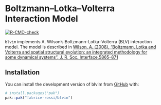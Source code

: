 
<!-- README.md is generated from README.Rmd. Please edit that file -->

# Boltzmann–Lotka–Volterra Interaction Model

<!-- badges: start -->

[![R-CMD-check](https://github.com/fabrice-rossi/blvim/actions/workflows/R-CMD-check.yaml/badge.svg)](https://github.com/fabrice-rossi/blvim/actions/workflows/R-CMD-check.yaml)
<!-- badges: end -->

`blvim` implements A. Wilson’s Boltzmann–Lotka–Volterra (BLV)
interaction model. The model is described in [Wilson, A. (2008),
“Boltzmann, Lotka and Volterra and spatial structural evolution: an
integrated methodology for some dynamical systems”, J. R. Soc.
Interface.5865–871](http://dx.doi.org/10.1098/rsif.2007.1288)

## Installation

You can install the development version of blvim from
[GitHub](https://github.com/) with:

``` r
# install.packages("pak")
pak::pak("fabrice-rossi/blvim")
```
